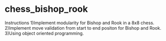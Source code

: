 # chess_bishop_rook
Instructions
1)Implement modularity for Bishop and Rook in a 8x8 chess.
2)Implement move validation from start to end positon for Bishop and Rook.
3)Using object oriented programming.
